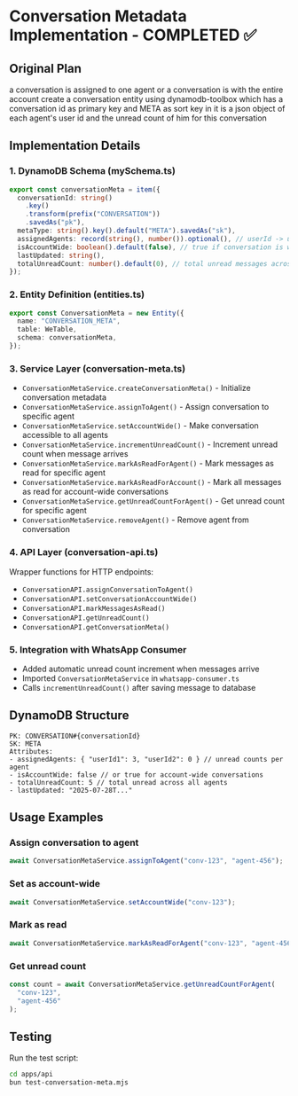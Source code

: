 # Conversation Metadata Implementation - COMPLETED ✅

## Original Plan

a conversation is assigned to one agent
or a conversation is with the entire account
create a conversation entity using dynamodb-toolbox which has a conversation id as primary key and META as sort key
in it is a json object of each agent's user id and the unread count of him for this conversation

## Implementation Details

### 1. DynamoDB Schema (mySchema.ts)

```typescript
export const conversationMeta = item({
  conversationId: string()
    .key()
    .transform(prefix("CONVERSATION"))
    .savedAs("pk"),
  metaType: string().key().default("META").savedAs("sk"),
  assignedAgents: record(string(), number()).optional(), // userId -> unreadCount mapping
  isAccountWide: boolean().default(false), // true if conversation is with entire account
  lastUpdated: string(),
  totalUnreadCount: number().default(0), // total unread messages across all agents
});
```

### 2. Entity Definition (entities.ts)

```typescript
export const ConversationMeta = new Entity({
  name: "CONVERSATION_META",
  table: WeTable,
  schema: conversationMeta,
});
```

### 3. Service Layer (conversation-meta.ts)

- `ConversationMetaService.createConversationMeta()` - Initialize conversation metadata
- `ConversationMetaService.assignToAgent()` - Assign conversation to specific agent
- `ConversationMetaService.setAccountWide()` - Make conversation accessible to all agents
- `ConversationMetaService.incrementUnreadCount()` - Increment unread count when message arrives
- `ConversationMetaService.markAsReadForAgent()` - Mark messages as read for specific agent
- `ConversationMetaService.markAsReadForAccount()` - Mark all messages as read for account-wide conversations
- `ConversationMetaService.getUnreadCountForAgent()` - Get unread count for specific agent
- `ConversationMetaService.removeAgent()` - Remove agent from conversation

### 4. API Layer (conversation-api.ts)

Wrapper functions for HTTP endpoints:

- `ConversationAPI.assignConversationToAgent()`
- `ConversationAPI.setConversationAccountWide()`
- `ConversationAPI.markMessagesAsRead()`
- `ConversationAPI.getUnreadCount()`
- `ConversationAPI.getConversationMeta()`

### 5. Integration with WhatsApp Consumer

- Added automatic unread count increment when messages arrive
- Imported `ConversationMetaService` in `whatsapp-consumer.ts`
- Calls `incrementUnreadCount()` after saving message to database

## DynamoDB Structure

```
PK: CONVERSATION#{conversationId}
SK: META
Attributes:
- assignedAgents: { "userId1": 3, "userId2": 0 } // unread counts per agent
- isAccountWide: false // or true for account-wide conversations
- totalUnreadCount: 5 // total unread across all agents
- lastUpdated: "2025-07-28T..."
```

## Usage Examples

### Assign conversation to agent

```typescript
await ConversationMetaService.assignToAgent("conv-123", "agent-456");
```

### Set as account-wide

```typescript
await ConversationMetaService.setAccountWide("conv-123");
```

### Mark as read

```typescript
await ConversationMetaService.markAsReadForAgent("conv-123", "agent-456");
```

### Get unread count

```typescript
const count = await ConversationMetaService.getUnreadCountForAgent(
  "conv-123",
  "agent-456"
);
```

## Testing

Run the test script:

```bash
cd apps/api
bun test-conversation-meta.mjs
```
